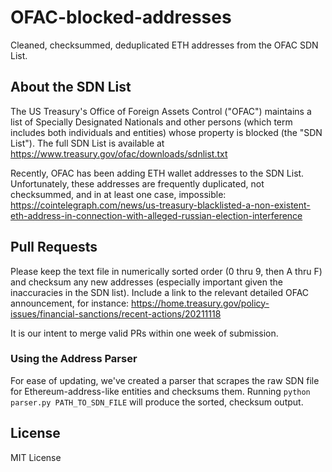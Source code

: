 # OFAC-blocked-addresses
Cleaned, checksummed, deduplicated ETH addresses from the OFAC SDN List. 

## About the SDN List

The US Treasury's Office of Foreign Assets Control ("OFAC") maintains a list of Specially Designated Nationals and other persons (which term includes both individuals and entities) whose property is blocked (the "SDN List"). The full SDN List is available at https://www.treasury.gov/ofac/downloads/sdnlist.txt


Recently, OFAC has been adding ETH wallet addresses to the SDN List. Unfortunately, these addresses are frequently duplicated, not checksummed, and in at least one case, impossible: https://cointelegraph.com/news/us-treasury-blacklisted-a-non-existent-eth-address-in-connection-with-alleged-russian-election-interference


## Pull Requests
Please keep the text file in numerically sorted order (0 thru 9, then A thru F) and checksum any new addresses (especially important given the inaccuracies in the SDN list). Include a link to the relevant detailed OFAC announcement, for instance: https://home.treasury.gov/policy-issues/financial-sanctions/recent-actions/20211118

It is our intent to merge valid PRs within one week of submission.

### Using the Address Parser
For ease of updating, we've created a parser that scrapes the raw SDN file for Ethereum-address-like entities and checksums them. Running `python parser.py PATH_TO_SDN_FILE` will produce the sorted, checksum output.

## License
MIT License
